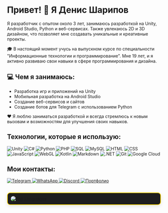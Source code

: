 
  <h1>Привет! 👋 Я Денис Шарипов</h1>

  <p>Я разработчик с опытом около 3 лет, занимаюсь разработкой на Unity, Android Studio, Python и веб-сервисах. Также увлекаюсь 2D и 3D дизайном, что позволяет мне создавать уникальные и креативные проекты.</p>
    <p>🎓 В настоящий момент учусь на выпускном курсе по специальности "Информационные технологии и программирование". Мне 19 лет, и я активно развиваю свои навыки в сфере программирования и дизайна.</p>
    <h2>💻 Чем я занимаюсь:</h2>
    <ul>
        <li>Разработка игр и приложений на Unity</li>
        <li>Мобильная разработка на Android Studio</li>
        <li>Создание веб-сервисов и сайтов</li>
        <li>Создание ботов для Telegram с использованием Python</li>
    </ul>
    <p>❤️ Я люблю заниматься разработкой и всегда стремлюсь к новым вызовам и возможностям для улучшения своих навыков.</p>
<h2>Технологии, которые я использую:</h2>
<p>
    <img src="https://img.shields.io/badge/-Unity-100000?style=flat-square&logo=unity&logoColor=white" alt="Unity">
    <img src="https://img.shields.io/badge/-C%23-239120?style=flat-square&logo=c-sharp&logoColor=white" alt="C#">
    <img src="https://img.shields.io/badge/-Python-3776AB?style=flat-square&logo=python&logoColor=white" alt="Python">
    <img src="https://img.shields.io/badge/-PHP-777BB4?style=flat-square&logo=php&logoColor=white" alt="PHP">
    <img src="https://img.shields.io/badge/-SQL-4479A1?style=flat-square&logo=mysql&logoColor=white" alt="SQL">
    <img src="https://img.shields.io/badge/-MySQL-4479A1?style=flat-square&logo=mysql&logoColor=white" alt="MySQL">
    <img src="https://img.shields.io/badge/-HTML-E34F26?style=flat-square&logo=html5&logoColor=white" alt="HTML">
    <img src="https://img.shields.io/badge/-CSS-1572B6?style=flat-square&logo=css3&logoColor=white" alt="CSS">
    <img src="https://img.shields.io/badge/-JavaScript-F7DF1E?style=flat-square&logo=javascript&logoColor=black" alt="JavaScript">
    <img src="https://img.shields.io/badge/-WebGL-990000?style=flat-square&logo=webgl&logoColor=white" alt="WebGL">
    <img src="https://img.shields.io/badge/-Kotlin-7F52FF?style=flat-square&logo=kotlin&logoColor=white" alt="Kotlin">
    <img src="https://img.shields.io/badge/-Markdown-000000?style=flat-square&logo=markdown&logoColor=white" alt="Markdown">
    <img src="https://img.shields.io/badge/-.NET-512BD4?style=flat-square&logo=dotnet&logoColor=white" alt=".NET">
    <img src="https://img.shields.io/badge/-Git-F05032?style=flat-square&logo=git&logoColor=white" alt="Git">
    <img src="https://img.shields.io/badge/-Google Cloud-4285F4?style=flat-square&logo=google-cloud&logoColor=white" alt="Google Cloud">
</p>
    <h2>Мои контакты:</h2>
    <p>
        <a href="https://t.me/BaLastlll">
            <img src="https://img.shields.io/badge/Telegram-2CA5E0?style=for-the-badge&logo=telegram&logoColor=white" alt="Telegram">
        </a>
        <a href="https://wa.me/89151441026">
            <img src="https://img.shields.io/badge/WhatsApp-25D366?style=for-the-badge&logo=whatsapp&logoColor=white" alt="WhatsApp">
        </a>
        <a href="https://discord.com/channels/@balast228">
            <img src="https://img.shields.io/badge/Discord-5865F2?style=for-the-badge&logo=discord&logoColor=white" alt="Discord">
        </a>
        <a href="https://crimson-phantom.ru/">
            <img src="https://img.shields.io/badge/Портфолио-000000?style=for-the-badge&logo=about.me&logoColor=whit" alt="Портфолио">
        </a>
    </p>

<h2></h2>
    <div style="border: 2px solid #FFD700; border-radius: 10px; padding: 10px; background-color: #1e1e1e; box-shadow: 0px 4px 12px rgba(0, 0, 0, 0.1);">
        <img src="https://github-readme-stats.vercel.app/api/top-langs/?username=DenisKa2004&theme=calm_pink&hide_border=false&include_all_commits=true&count_private=true&layout=compact" alt="Top Languages" style="border-radius: 10px;" />
    </div>
</div>



